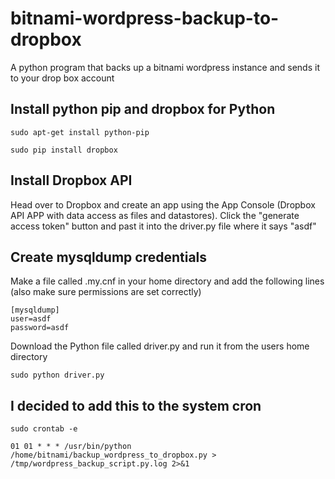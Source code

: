 # bitnami-wordpress-backup-to-dropbox
A python program that backs up a bitnami wordpress instance and sends it to your drop box account

## Install python pip and dropbox for Python
```
sudo apt-get install python-pip
```
```
sudo pip install dropbox
```
## Install Dropbox API
Head over to Dropbox and create an app using the App Console (Dropbox API APP with data access as files and datastores).
Click the "generate access token" button and past it into the driver.py file where it says "asdf"

## Create mysqldump credentials 
Make a file called .my.cnf in your home directory and add the following lines (also make sure permissions are set correctly)
```
[mysqldump]
user=asdf
password=asdf
```

Download the Python file called driver.py and run it from the users home directory
```
sudo python driver.py
```

## I decided to add this to the system cron
```
sudo crontab -e
```
```
01 01 * * * /usr/bin/python /home/bitnami/backup_wordpress_to_dropbox.py > /tmp/wordpress_backup_script.py.log 2>&1
```

